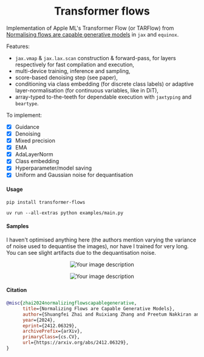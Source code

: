 <h1 align='center'>Transformer flows</h1>

Implementation of Apple ML's Transformer Flow (or TARFlow) from [Normalising flows are capable generative models](https://arxiv.org/pdf/2412.06329) in `jax` and `equinox`.

Features:
- `jax.vmap` & `jax.lax.scan` construction & forward-pass, for layers respectively for fast compilation and execution,
- multi-device training, inference and sampling,
- score-based denoising step (see paper),
- conditioning via class embedding (for discrete class labels) or adaptive layer-normalisation (for continuous variables, like in DiT),
- array-typed to-the-teeth for dependable execution with `jaxtyping` and `beartype`.

To implement:
- [x] Guidance
- [x] Denoising
- [x] Mixed precision
- [x] EMA
- [x] AdaLayerNorm
- [x] Class embedding
- [x] Hyperparameter/model saving
- [x] Uniform and Gaussian noise for dequantisation

#### Usage 

```
pip install transformer-flows
```

```
uv run --all-extras python examples/main.py
```

#### Samples

I haven't optimised anything here (the authors mention varying the variance of noise used to dequantise the images), nor have I trained for very long. You can see slight artifacts due to the dequantisation noise.

<p align="center">
  <picture>
    <img src="assets/mnist_warp.gif" alt="Your image description">
  </picture>
</p>

<p align="center">
  <picture>
    <img src="assets/cifar10_warp.gif" alt="Your image description">
  </picture>
</p>

#### Citation 

```bibtex
@misc{zhai2024normalizingflowscapablegenerative,
      title={Normalizing Flows are Capable Generative Models}, 
      author={Shuangfei Zhai and Ruixiang Zhang and Preetum Nakkiran and David Berthelot and Jiatao Gu and Huangjie Zheng and Tianrong Chen and Miguel Angel Bautista and Navdeep Jaitly and Josh Susskind},
      year={2024},
      eprint={2412.06329},
      archivePrefix={arXiv},
      primaryClass={cs.CV},
      url={https://arxiv.org/abs/2412.06329}, 
}
```